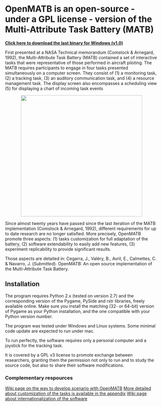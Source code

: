 
<h1>OpenMATB is an open-source - under a GPL license - version of the Multi-Attribute Task Battery (MATB)</h1>

<b><a href="">Click here to download the last binary for Windows (v1.0)</a></b>

First presented at a NASA Technical memorandum (Comstock & Arnegard, 1992), the Multi-Attribute Task Battery (MATB) contained a set of interactive tasks that were representative of those performed in aircraft piloting. The MATB requires participants to engage in four tasks presented simultaneously on a computer screen. They consist of (1) a monitoring task, (2) a tracking task, (3) an auditory communication task, and (4) a resource management task. The display screen also encompasses a scheduling view (5) for displaying a chart of incoming task events

<center><img src="https://raw.githubusercontent.com/juliencegarra/OpenMATB/master/OpenMATBscreenshot.png" width=400></center>

Since almost twenty years have passed since the last iteration of the MATB implementation (Comstock & Arnegard, 1992), different requirements for up to date research are no longer satisfied. More precisely, OpenMATB promote three aspects: 
(1) tasks customization for full adaptation of the battery,
(2) software extendability to easily add new features, 
(3) experiment replicability to provide significant results.

Those aspects are detailed in: Cegarra, J., Valéry, B., Avril, E., Calmettes, C. & Navarro, J. (<i>Submitted</i>). OpenMATB: An open source implementation of the Multi-Attribute Task Battery.



<h2>Installation</h2>

The program requires Python 2.x (tested on version 2.7) and the corresponding version of the Pygame, PySide and rstr libraries, freely available online. Make sure you install the matching (32- or 64-bit) version of Pygame as your Python installation, and the one compatible with your Python version number.

The program was tested under Windows and Linux systems. Some minimal code update are expected to run under mac.

To run perfectly, the software requires only a personal computer and a joystick for the tracking task. 

It is covered by a GPL v3 license to promote exchange between researchers, granting them the permission not only to run and to study the source code, but also to share their software modifications.


<h3>Complementary respources</h3>
<a href="https://github.com/juliencegarra/OpenMATB/wiki/How-to-build-a-scenario-file">Wiki page on the way to develop scenario with OpenMATB</a>
<a href="Appendix.doc">More detailed about customization of the tasks is available in the appendix</a>
<a href="https://github.com/juliencegarra/OpenMATB/wiki/Internationalization">Wiki page about internationalization of the software</a>









